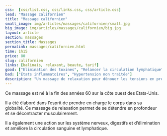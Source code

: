 ```yaml
---
css:  [css/list.css, css/links.css, css/article.css]
lead: "Massage californien"
title: "Massage californien"
small_image: img/articles/massages/californien/small.jpg
big_image: img/articles/massages/californien/big.jpg
layout: article
section: massages
section_title: Massages
permalink: massages/californien.html
time: 1h15
price: 80
slug: californien
links: [balinais, relaxant, beaute, tarif]
good: ["Elimination des toxines", "Relancer la circulation lymphatique", "Oxygénation des tissus", "Décontraction musculaire", "Lâcher prise"]
bad: ["Etats inflammatoires", "Hypertension non traitée"]
description: "Un massage de relaxation pour dénouer les tensions en profondeur!"
---
```

Ce massage est né à la fin des années 60 sur la
côte ouest des Etats-Unis.


Il a été élaboré dans l’esprit de prendre en
charge le corps dans sa globalité.
Ce massage de relaxation permet de se détendre
en profondeur et se décontracter
musculairement.


Il a également une action sur les système
nerveux, digestifs et d’élimination et améliore
la circulation sanguine et lymphatique.



